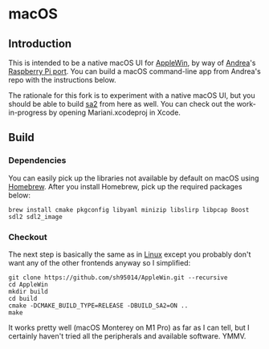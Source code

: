 # macOS

## Introduction

This is intended to be a native macOS UI for [AppleWin](https://github.com/AppleWin/AppleWin), by way of [Andrea](https://github.com/audetto)'s [Raspberry Pi port](https://github.com/audetto/AppleWin). You can build a macOS command-line app from Andrea's repo with the instructions below.

The rationale for this fork is to experiment with a native macOS UI, but you should be able to build [sa2](source/frontends/sdl/README.md) from here as well. You can check out the work-in-progress by opening Mariani.xcodeproj in Xcode.

## Build

### Dependencies

You can easily pick up the libraries not available by default on macOS using [Homebrew](https://brew.sh). After you install Homebrew, pick up the required packages below:

```
brew install cmake pkgconfig libyaml minizip libslirp libpcap Boost sdl2 sdl2_image
```

### Checkout

The next step is basically the same as in [Linux](linux.md) except you probably don't want any of the other frontends anyway so I simplified:

```
git clone https://github.com/sh95014/AppleWin.git --recursive
cd AppleWin
mkdir build
cd build
cmake -DCMAKE_BUILD_TYPE=RELEASE -DBUILD_SA2=ON ..
make
```

It works pretty well (macOS Monterey on M1 Pro) as far as I can tell, but I certainly haven't tried all the peripherals and available software. YMMV.